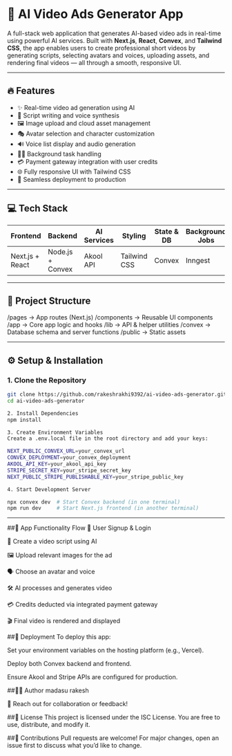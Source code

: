 # 🚀 AI Video Ads Generator App

A full-stack web application that generates AI-based video ads in real-time using powerful AI services. Built with **Next.js**, **React**, **Convex**, and **Tailwind CSS**, the app enables users to create professional short videos by generating scripts, selecting avatars and voices, uploading assets, and rendering final videos — all through a smooth, responsive UI.

---
## 🔥 Features

- ✨ Real-time video ad generation using AI
- 🧠 Script writing and voice synthesis
- 🖼️ Image upload and cloud asset management
- 🎭 Avatar selection and character customization
- 🔊 Voice list display and audio generation
- 🏃‍♂️ Background task handling
- 💳 Payment gateway integration with user credits
- 🌐 Fully responsive UI with Tailwind CSS
- 🚀 Seamless deployment to production

---

## 💻 Tech Stack

| Frontend         | Backend         | AI Services | Styling        | State & DB     | Background Jobs |
|------------------|------------------|-------------|----------------|----------------|------------------|
| Next.js + React  | Node.js + Convex | Akool API   | Tailwind CSS   | Convex         | Inngest          |

---

## 📁 Project Structure

/pages → App routes (Next.js)
/components → Reusable UI components
/app → Core app logic and hooks
/lib → API & helper utilities
/convex → Database schema and server functions
/public → Static assets

---

## ⚙️ Setup & Installation

### 1. Clone the Repository

```bash
git clone https://github.com/rakeshrakhi9392/ai-video-ads-generator.git
cd ai-video-ads-generator

2. Install Dependencies
npm install

3. Create Environment Variables
Create a .env.local file in the root directory and add your keys:

NEXT_PUBLIC_CONVEX_URL=your_convex_url
CONVEX_DEPLOYMENT=your_convex_deployment
AKOOL_API_KEY=your_akool_api_key
STRIPE_SECRET_KEY=your_stripe_secret_key
NEXT_PUBLIC_STRIPE_PUBLISHABLE_KEY=your_stripe_public_key

4. Start Development Server

npx convex dev  # Start Convex backend (in one terminal)
npm run dev     # Start Next.js frontend (in another terminal)

```
---
##🧪 App Functionality Flow
🔐 User Signup & Login

🧾 Create a video script using AI

🖼️ Upload relevant images for the ad

🗣️ Choose an avatar and voice

🛠️ AI processes and generates video

💳 Credits deducted via integrated payment gateway

🎬 Final video is rendered and displayed


##🚀 Deployment
To deploy this app:

Set your environment variables on the hosting platform (e.g., Vercel).

Deploy both Convex backend and frontend.

Ensure Akool and Stripe APIs are configured for production.

##👨‍💻 Author
madasu rakesh

📧 Reach out for collaboration or feedback!

##📄 License
This project is licensed under the ISC License. You are free to use, distribute, and modify it.

##🙌 Contributions
Pull requests are welcome! For major changes, open an issue first to discuss what you’d like to change.





